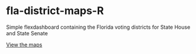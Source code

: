 # fla-district-maps-R
Simple flexdashboard containing the Florida voting districts for State House and State Senate

[View the maps](https://fl-congress-maps.netlify.com)
